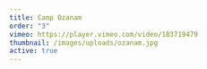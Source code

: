 ```yaml
---
title: Camp Ozanam
order: "3"
vimeo: https://player.vimeo.com/video/183719479
thumbnail: /images/uploads/ozanam.jpg
active: true
---
```


